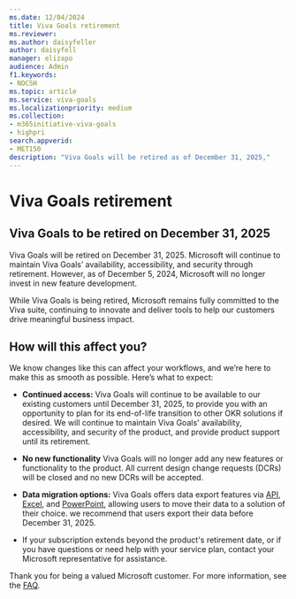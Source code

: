 ```yaml
---
ms.date: 12/04/2024
title: Viva Goals retirement
ms.reviewer: 
ms.author: daisyfeller
author: daisyfell
manager: elizapo
audience: Admin
f1.keywords:
- NOCSH
ms.topic: article
ms.service: viva-goals
ms.localizationpriority: medium
ms.collection:  
- m365initiative-viva-goals
- highpri  
search.appverid:
- MET150
description: "Viva Goals will be retired as of December 31, 2025,"
---
```


# Viva Goals retirement

## Viva Goals to be retired on December 31, 2025

Viva Goals will be retired on December 31, 2025. Microsoft will continue to maintain Viva Goals’ availability, accessibility, and security through retirement. However, as of December 5, 2024, Microsoft will no longer invest in new feature development.

While Viva Goals is being retired, Microsoft remains fully committed to the Viva suite, continuing to innovate and deliver tools to help our customers drive meaningful business impact.

## How will this affect you?

We know changes like this can affect your workflows, and we’re here to make this as smooth as possible. Here’s what to expect:

- **Continued access:** Viva Goals will continue to be available to our existing customers until December 31, 2025, to provide you with an opportunity to plan for its end-of-life transition to other OKR solutions if desired. We will continue to maintain Viva Goals' availability, accessibility, and security of the product, and provide product support until its retirement.

- **No new functionality** Viva Goals will no longer add any new features or functionality to the product. All current design change requests (DCRs) will be closed and no new DCRs will be accepted.

- **Data migration options:** Viva Goals offers data export features via [API](/graph/api/goals-post-exportjobs?view=graph-rest-beta&tabs=http), [Excel](/viva/goals/explorer#save-and-export), and [PowerPoint](https://support.microsoft.com/topic/engage-with-viva-goals-365500a4-0599-41cd-bc86-09bef4206284), allowing users to move their data to a solution of their choice. we recommend that users export their data before December 31, 2025.

- If your subscription extends beyond the product's retirement date, or if you have questions or need help with your service plan, contact your Microsoft representative for assistance.

Thank you for being a valued Microsoft customer. For more information, see the [FAQ](goals-retirement-faq.md).
